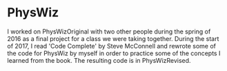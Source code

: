 # PhysWiz
I worked on PhysWizOriginal with two other people during the spring of 2016 as a final project for a class we were taking together.
During the start of 2017, I read 'Code Complete' by Steve McConnell and rewrote some of the code for PhysWiz by myself in order
to practice some of the concepts I learned from the book. The resulting code is in PhysWizRevised.
